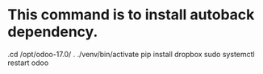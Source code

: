 # This command is to install autoback dependency.
.cd /opt/odoo-17.0/
. ./venv/bin/activate
pip install dropbox
sudo systemctl restart odoo
